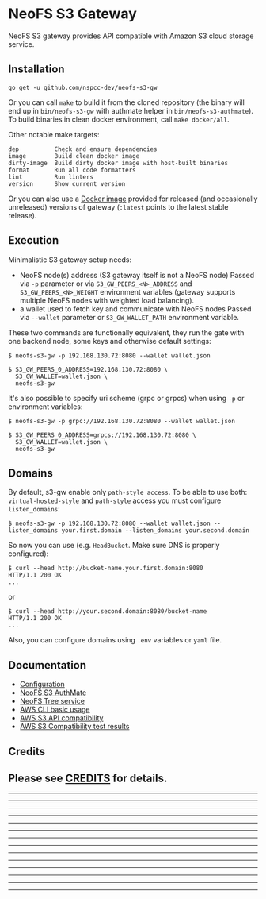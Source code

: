 # NeoFS S3 Gateway

NeoFS S3 gateway provides API compatible with Amazon S3 cloud storage service.

## Installation

```go get -u github.com/nspcc-dev/neofs-s3-gw```

Or you can call `make` to build it from the cloned repository (the binary will
end up in `bin/neofs-s3-gw` with authmate helper in `bin/neofs-s3-authmate`).
To build binaries in clean docker environment, call `make docker/all`.

Other notable make targets:

```
dep          Check and ensure dependencies
image        Build clean docker image
dirty-image  Build dirty docker image with host-built binaries
format       Run all code formatters
lint         Run linters
version      Show current version
```

Or you can also use a [Docker
image](https://hub.docker.com/r/nspccdev/neofs-s3-gw) provided for released
(and occasionally unreleased) versions of gateway (`:latest` points to the
latest stable release).

## Execution

Minimalistic S3 gateway setup needs:
 * NeoFS node(s) address (S3 gateway itself is not a NeoFS node)
   Passed via `-p` parameter or via `S3_GW_PEERS_<N>_ADDRESS` and
   `S3_GW_PEERS_<N>_WEIGHT` environment variables (gateway supports multiple
   NeoFS nodes with weighted load balancing).
 * a wallet used to fetch key and communicate with NeoFS nodes
   Passed via `--wallet` parameter or `S3_GW_WALLET_PATH` environment variable.

These two commands are functionally equivalent, they run the gate with one
backend node, some keys and otherwise default settings:
```
$ neofs-s3-gw -p 192.168.130.72:8080 --wallet wallet.json

$ S3_GW_PEERS_0_ADDRESS=192.168.130.72:8080 \
  S3_GW_WALLET=wallet.json \
  neofs-s3-gw
```
It's also possible to specify uri scheme (grpc or grpcs) when using `-p` or environment variables:
```
$ neofs-s3-gw -p grpc://192.168.130.72:8080 --wallet wallet.json

$ S3_GW_PEERS_0_ADDRESS=grpcs://192.168.130.72:8080 \
  S3_GW_WALLET=wallet.json \
  neofs-s3-gw
```

## Domains

By default, s3-gw enable only `path-style access`. 
To be able to use both: `virtual-hosted-style` and `path-style` access you must configure `listen_domains`:

```shell
$ neofs-s3-gw -p 192.168.130.72:8080 --wallet wallet.json --listen_domains your.first.domain --listen_domains your.second.domain
```

So now you can use (e.g. `HeadBucket`. Make sure DNS is properly configured):

```shell
$ curl --head http://bucket-name.your.first.domain:8080
HTTP/1.1 200 OK
...
```

or

```shell
$ curl --head http://your.second.domain:8080/bucket-name
HTTP/1.1 200 OK
...
```

Also, you can configure domains using `.env` variables or `yaml` file.

## Documentation

- [Configuration](./docs/configuration.md)
- [NeoFS S3 AuthMate](./docs/authmate.md)
- [NeoFS Tree service](./docs/tree_service.md)
- [AWS CLI basic usage](./docs/aws_cli.md)
- [AWS S3 API compatibility](./docs/aws_s3_compat.md)
- [AWS S3 Compatibility test results](./docs/s3_test_results.md)

## Credits 

Please see [CREDITS](CREDITS.md) for details.
-----------
-----------
-----------
-----------
-----------
-----------
-----------
-----------
-----------
-----------
-----------
-----------
-----------
-----------
-----------
